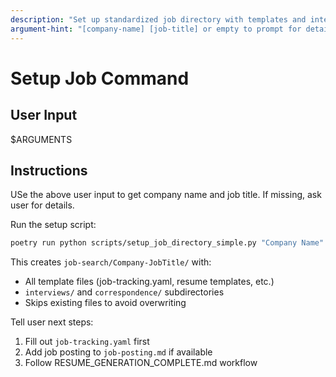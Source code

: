 ```yaml
---
description: "Set up standardized job directory with templates and interview structure"
argument-hint: "[company-name] [job-title] or empty to prompt for details"
---
```


# Setup Job Command

## User Input

$ARGUMENTS

## Instructions

USe the above user input to get company name and job title. If missing, ask user for details.

Run the setup script:

```bash
poetry run python scripts/setup_job_directory_simple.py "Company Name" "Job Title"
```

This creates `job-search/Company-JobTitle/` with:

-   All template files (job-tracking.yaml, resume templates, etc.)
-   `interviews/` and `correspondence/` subdirectories
-   Skips existing files to avoid overwriting

Tell user next steps:

1. Fill out `job-tracking.yaml` first
2. Add job posting to `job-posting.md` if available
3. Follow RESUME_GENERATION_COMPLETE.md workflow
